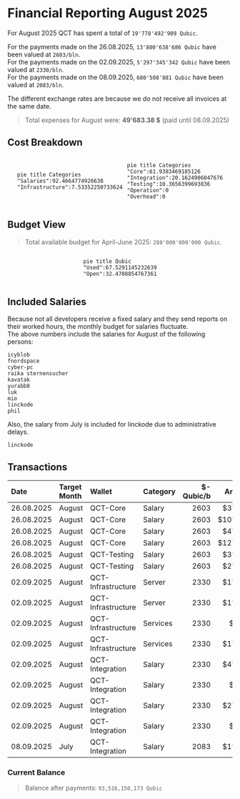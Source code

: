 # Financial Reporting August 2025
For August 2025 QCT has spent a total of `19'778'492'909 Qubic`.

For the payments made on the 26.08.2025, `13'800'638'686 Qubic` have been valued at `2603/bln`.<br>
For the payments made on the 02.09.2025, `5'297'345'342 Qubic` have been valued at `2330/bln`.<br>
For the payments made on the 08.09.2025, `680'508'881 Qubic` have been valued at `2083/bln`.<br>

The different exchange rates are because we do not receive all invoices at the same date.

> Total expenses for August were: **49'683.38 $** (paid until 08.09.2025)

## Cost Breakdown

<div style="display: flex; justify-content: center; align-items: center; gap: 10px;flex-wrap:wrap;">
<div>

 ```mermaid
pie title Categories
"Salaries":92.4664774926638
"Infrastructure":7.53352250733624
```


</div>
 <div>

 ```mermaid
pie title Categories
"Core":61.9383469185126
"Integration":20.1624906047676
"Testing":10.3656399693836
"Operation":0
"Overhead":0
```

 </div>
</div>

## Budget View
> Total available budget for April-June 2025: `288'000'000'000 Qubic`.

<div style="display: flex; justify-content: center; align-items: center; gap: 10px;flex-wrap:wrap;">
<div>

```mermaid
pie title Qubic
"Used":67.5291145232639
"Open":32.4708854767361
```

 </div>
</div>


## Included Salaries
Because not all developers receive a fixed salary and they send reports on their worked hours, the monthly budget for salaries fluctuate.<br>
The above numbers include the salaries for August of the following persons:

```
icyblob
fnordspace
cyber-pc
raika sternensucher
kavatak
yurabb8
luk
mio
linckode
phil
```

Also, the salary from July is included for linckode due to administrative delays.
```
linckode
```

## Transactions


| Date       | Target Month | Wallet             | Category | $-Qubic/b |   Amount $ |  Amount Qubic | TX Link                                                                                            |
| :--------- | :----------- | :----------------- | :------- | --------: | ---------: | ------------: | :------------------------------------------------------------------------------------------------- |
| 26.08.2025 | August       | QCT-Core           | Salary   |      2603 |  $3'000.00 | 1'152'516'327 | https://explorer.qubic.org/network/tx/esptxzexaoytxdwhweallxyxjntguptyctarpzsjxfmuufvcpisvxyifmaxj |
| 26.08.2025 | August       | QCT-Core           | Salary   |      2603 | $10'932.50 | 4'199'961'583 | https://explorer.qubic.org/network/tx/esptxzexaoytxdwhweallxyxjntguptyctarpzsjxfmuufvcpisvxyifmaxj |
| 26.08.2025 | August       | QCT-Core           | Salary   |      2603 |  $4'000.00 | 1'536'688'436 | https://explorer.qubic.org/network/tx/esptxzexaoytxdwhweallxyxjntguptyctarpzsjxfmuufvcpisvxyifmaxj |
| 26.08.2025 | August       | QCT-Core           | Salary   |      2603 | $12'840.56 | 4'932'985'978 | https://explorer.qubic.org/network/tx/esptxzexaoytxdwhweallxyxjntguptyctarpzsjxfmuufvcpisvxyifmaxj |
| 26.08.2025 | August       | QCT-Testing        | Salary   |      2603 |  $3'150.00 | 1'210'142'144 | https://explorer.qubic.org/network/tx/kutyhktcuisbtdnlqqmigjhvgxiboxkmaglnmozscfawympfvfrldgjhouei |
| 26.08.2025 | August       | QCT-Testing        | Salary   |      2603 |  $2'000.00 |   768'344'218 | https://explorer.qubic.org/network/tx/kutyhktcuisbtdnlqqmigjhvgxiboxkmaglnmozscfawympfvfrldgjhouei |
| 02.09.2025 | August       | QCT-Infrastructure | Server   |      2330 |  $1'038.80 |   445'838'283 | https://explorer.qubic.org/network/tx/ehcsyyknulbxacmjznwlrxprmtjbmovctrtgwljkrbumfkpcztspzswgogcf |
| 02.09.2025 | August       | QCT-Infrastructure | Server   |      2330 |  $1'206.40 |   517'768'240 | https://explorer.qubic.org/network/tx/ehcsyyknulbxacmjznwlrxprmtjbmovctrtgwljkrbumfkpcztspzswgogcf |
| 02.09.2025 | August       | QCT-Infrastructure | Services |      2330 |    $397.71 |   170'688'927 | https://explorer.qubic.org/network/tx/ehcsyyknulbxacmjznwlrxprmtjbmovctrtgwljkrbumfkpcztspzswgogcf |
| 02.09.2025 | August       | QCT-Infrastructure | Services |      2330 |  $1'100.00 |   472'103'004 | https://explorer.qubic.org/network/tx/ehcsyyknulbxacmjznwlrxprmtjbmovctrtgwljkrbumfkpcztspzswgogcf |
| 02.09.2025 | August       | QCT-Integration    | Salary   |      2330 |  $4'830.00 | 2'072'961'373 | https://explorer.qubic.org/network/tx/wsclkkifbmntjepbglsqeueaufdaxowmriolpvmmggxujbuyexttryzeigxb |
| 02.09.2025 | August       | QCT-Integration    | Salary   |      2330 |    $502.41 |   215'625'000 | https://explorer.qubic.org/network/tx/wsclkkifbmntjepbglsqeueaufdaxowmriolpvmmggxujbuyexttryzeigxb |
| 02.09.2025 | August       | QCT-Integration    | Salary   |      2330 |  $2'460.00 | 1'055'793'991 | https://explorer.qubic.org/network/tx/wsclkkifbmntjepbglsqeueaufdaxowmriolpvmmggxujbuyexttryzeigxb |
| 02.09.2025 | August       | QCT-Integration    | Salary   |      2330 |    $807.50 |   346'566'524 | https://explorer.qubic.org/network/tx/wsclkkifbmntjepbglsqeueaufdaxowmriolpvmmggxujbuyexttryzeigxb |
| 08.09.2025 | July         | QCT-Integration    | Salary   |      2083 |  $1'417.50 |   680'508'881 | https://explorer.qubic.org/network/tx/sbqkxxmflfntfcajnywepdfnfwjfzvensaxheuivobtdjvqgsctgjreaymwo |

### Current Balance

> Balance after payments: `93,516,150,173 Qubic`<br>